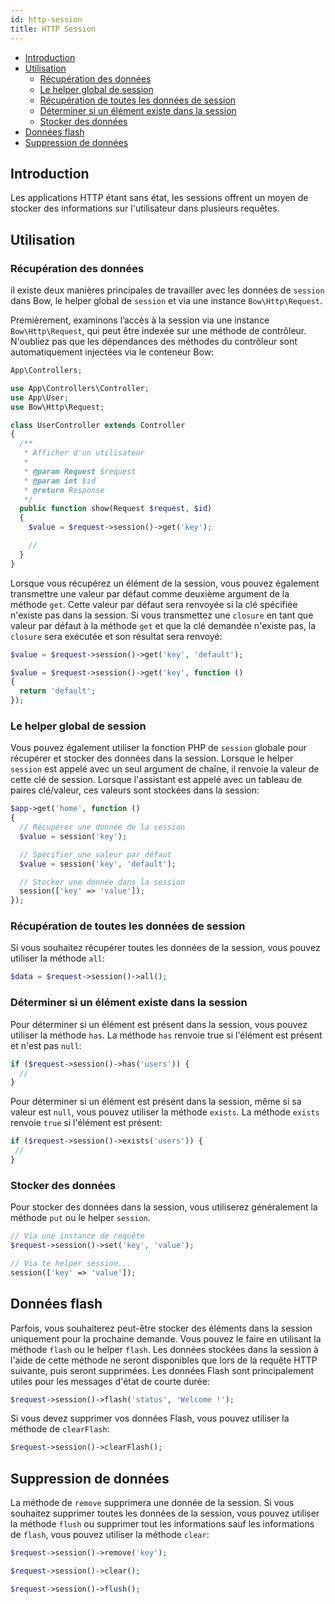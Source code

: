 ```yaml
---
id: http-session
title: HTTP Session
---
```


- [Introduction](#introduction)
- [Utilisation](#introduction)
  - [Récupération des données](#recuperation-des-donnees)
  - [Le helper global de session](#le-helper-global-de-session)
  - [Récupération de toutes les données de session](#recuperation-de-toutes-les-donnees-de-session)
  - [Déterminer si un élément existe dans la session](#determiner-si-un-element-existe-dans-la-session)
  - [Stocker des données](#stocker-des-donnees)
- [Données flash](#donnees-flash)
- [Suppression de données](#suppression-de-donnees)

## Introduction

Les applications HTTP étant sans état, les sessions offrent un moyen de stocker des informations sur l'utilisateur dans plusieurs requêtes.

## Utilisation

### Récupération des données

il existe deux manières principales de travailler avec les données de `session` dans Bow, le helper global de `session` et via une instance `Bow\Http\Request`.

Premièrement, examinons l’accès à la session via une instance `Bow\Http\Request`, qui peut être indexée sur une méthode de contrôleur. N'oubliez pas que les dépendances des méthodes du contrôleur sont automatiquement injectées via le conteneur Bow:

```php
App\Controllers;

use App\Controllers\Controller;
use App\User;
use Bow\Http\Request;

class UserController extends Controller
{
  /**
   * Afficher d'un utilisateur
   *
   * @param Request $request
   * @param int $id
   * @return Response
   */
  public function show(Request $request, $id)
  {
    $value = $request->session()->get('key');

    //
  }
}
```

Lorsque vous récupérez un élément de la session, vous pouvez également transmettre une valeur par défaut comme deuxième argument de la méthode `get`. Cette valeur par défaut sera renvoyée si la clé spécifiée n'existe pas dans la session. Si vous transmettez une `closure` en tant que valeur par défaut à la méthode `get` et que la clé demandée n'existe pas, la `closure` sera exécutée et son résultat sera renvoyé:

```php
$value = $request->session()->get('key', 'default');

$value = $request->session()->get('key', function ()
{
  return 'default';
});
```

### Le helper global de session

Vous pouvez également utiliser la fonction PHP de `session` globale pour récupérer et stocker des données dans la session. Lorsque le helper `session` est appelé avec un seul argument de chaîne, il renvoie la valeur de cette clé de session. Lorsque l'assistant est appelé avec un tableau de paires clé/valeur, ces valeurs sont stockées dans la session:

```php
$app->get('home', function ()
{
  // Récupérer une donnée de la session
  $value = session('key');

  // Spécifier une valeur par défaut
  $value = session('key', 'default');

  // Stocker une donnée dans la session
  session(['key' => 'value']);
});
```

### Récupération de toutes les données de session

Si vous souhaitez récupérer toutes les données de la session, vous pouvez utiliser la méthode `all`:

```php
$data = $request->session()->all();
```

### Déterminer si un élément existe dans la session

Pour déterminer si un élément est présent dans la session, vous pouvez utiliser la méthode `has`. La méthode `has` renvoie true si l'élément est présent et n'est pas `null`:

```php
if ($request->session()->has('users')) {
  //
}
```

Pour déterminer si un élément est présent dans la session, même si sa valeur est `null`, vous pouvez utiliser la méthode `exists`. La méthode `exists` renvoie `true` si l'élément est présent:

```php
if ($request->session()->exists('users')) {
 //
}
```

### Stocker des données

Pour stocker des données dans la session, vous utiliserez généralement la méthode `put` ou le helper `session`.

```php
// Via une instance de requête
$request->session()->set('key', 'value');

// Via te helper session...
session(['key' => 'value']);
```

## Données flash

Parfois, vous souhaiterez peut-être stocker des éléments dans la session uniquement pour la prochaine demande. Vous pouvez le faire en utilisant la méthode `flash` ou le helper `flash`. Les données stockées dans la session à l'aide de cette méthode ne seront disponibles que lors de la requête HTTP suivante, puis seront supprimées. Les données Flash sont principalement utiles pour les messages d'état de courte durée:

```php
$request->session()->flash('status', 'Welcome !');
```

Si vous devez supprimer vos données Flash, vous pouvez utiliser la méthode de `clearFlash`:

```php
$request->session()->clearFlash();
```

## Suppression de données

La méthode de `remove` supprimera une donnée de la session. Si vous souhaitez supprimer toutes les données de la session, vous pouvez utiliser la méthode `flush` ou supprimer tout les informations sauf les informations de `flash`, vous pouvez utiliser la méthode `clear`:

```php
$request->session()->remove('key');

$request->session()->clear();

$request->session()->flush();
```